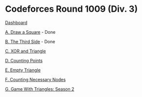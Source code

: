 # Codeforces Round 1009 (Div. 3)

[Dashboard](https://codeforces.com/contest/2074)

[A. Draw a Square](https://codeforces.com/contest/2074/problem/A) - Done

[B. The Third Side](https://codeforces.com/contest/2074/problem/B) - Done

[C. XOR and Triangle](https://codeforces.com/contest/2074/problem/C)

[D. Counting Points](https://codeforces.com/contest/2074/problem/D)

[E. Empty Triangle](https://codeforces.com/contest/2074/problem/E)

[F. Counting Necessary Nodes](https://codeforces.com/contest/2074/problem/F)

[G. Game With Triangles: Season 2](https://codeforces.com/contest/2074/problem/G)
